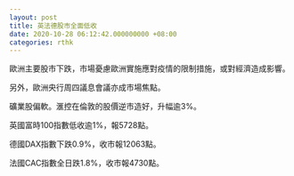 ```yaml
---
layout: post
title: 英法德股市全面低收
date: 2020-10-28 06:12:42.000000000 +08:00
categories: rthk
---
```


歐洲主要股市下跌，市場憂慮歐洲實施應對疫情的限制措施，或對經濟造成影響。

另外，歐洲央行周四議息會議亦成市場焦點。

礦業股偏軟。滙控在倫敦的股價逆市造好，升幅逾3%。

英國富時100指數低收逾1%，報5728點。

德國DAX指數下跌0.9%，收市報12063點。

法國CAC指數全日跌1.8%，收市報4730點。

